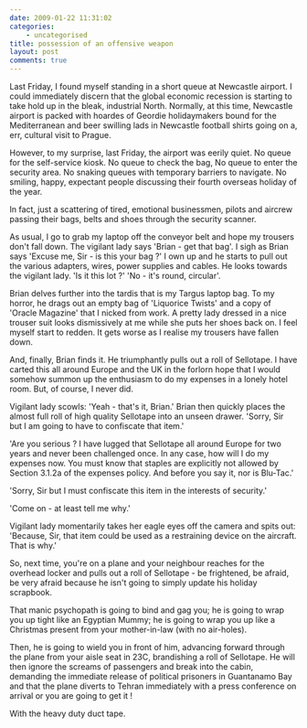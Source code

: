 ```yaml
---
date: 2009-01-22 11:31:02
categories:
    - uncategorised
title: possession of an offensive weapon
layout: post
comments: true
---
```

Last Friday, I found myself standing in a short queue at Newcastle
airport. I could immediately discern that the global economic recession
is starting to take hold up in the bleak, industrial North. Normally, at
this time, Newcastle airport is packed with hoardes of Geordie
holidaymakers bound for the Mediterranean and beer swilling lads in
Newcastle football shirts going on a, err, cultural visit to Prague.

However, to my surprise, last Friday, the airport was eerily quiet. No
queue for the self-service kiosk. No queue to check the bag, No queue to
enter the security area. No snaking queues with temporary barriers to
navigate. No smiling, happy, expectant people discussing their fourth
overseas holiday of the year.

In fact, just a scattering of tired, emotional businessmen, pilots and
aircrew passing their bags, belts and shoes through the security
scanner.

As usual, I go to grab my laptop off the conveyor belt and hope my
trousers don't fall down. The vigilant lady says 'Brian - get that bag'.
I sigh as Brian says 'Excuse me, Sir - is this your bag ?' I own up and
he starts to pull out the various adapters, wires, power supplies and
cables. He looks towards the vigilant lady. 'Is it this lot ?' 'No -
it's round, circular'.

Brian delves further into the tardis that is my Targus laptop bag. To my
horror, he drags out an empty bag of 'Liquorice Twists' and a copy of
'Oracle Magazine' that I nicked from work. A pretty lady dressed in a
nice trouser suit looks dismissively at me while she puts her shoes back
on. I feel myself start to redden. It gets worse as I realise my
trousers have fallen down.

And, finally, Brian finds it. He triumphantly pulls out a roll of
Sellotape. I have carted this all around Europe and the UK in the
forlorn hope that I would somehow summon up the enthusiasm to do my
expenses in a lonely hotel room. But, of course, I never did.

Vigilant lady scowls: 'Yeah - that's it, Brian.' Brian then quickly
places the almost full roll of high quality Sellotape into an unseen
drawer. 'Sorry, Sir but I am going to have to confiscate that item.'

'Are you serious ? I have lugged that Sellotape all around Europe for
two years and never been challenged once. In any case, how will I do my
expenses now. You must know that staples are explicitly not allowed by
Section 3.1.2a of the expenses policy. And before you say it, nor is
Blu-Tac.'

'Sorry, Sir but I must confiscate this item in the interests of
security.'

'Come on - at least tell me why.'

Vigilant lady momentarily takes her eagle eyes off the camera and spits
out: 'Because, Sir, that item could be used as a restraining device on
the aircraft. That is why.'

So, next time, you're on a plane and your neighbour reaches for the
overhead locker and pulls out a roll of Sellotape - be frightened, be
afraid, be very afraid because he isn't going to simply update his
holiday scrapbook.

That manic psychopath is going to bind and gag you; he is going to wrap
you up tight like an Egyptian Mummy; he is going to wrap you up like a
Christmas present from your mother-in-law (with no air-holes).

Then, he is going to wield you in front of him, advancing forward
through the plane from your aisle seat in 23C, brandishing a roll of
Sellotape. He will then ignore the screams of passengers and break into
the cabin, demanding the immediate release of political prisoners in
Guantanamo Bay and that the plane diverts to Tehran immediately with a
press conference on arrival or you are going to get it !

With the heavy duty duct tape.
